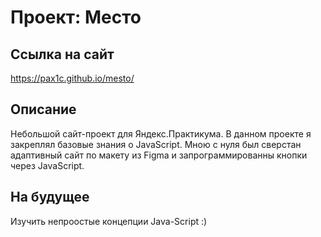 # Проект: Место

## Ссылка на сайт

https://pax1c.github.io/mesto/

## Описание

Небольшой сайт-проект для Яндекс.Практикума.
В данном проекте я закреплял базовые знания о JavaScript. 
Мною с нуля был сверстан адаптивный сайт по макету из Figma и запрограммированны кнопки через JavaScript.

## На будущее

Изучить непроостые концепции Java-Script :)
